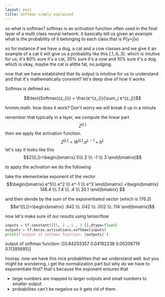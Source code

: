 ```yaml
---
layout: post
title: Softmax simply explained
---
```

so what is softmax? 
softmax is an activation function often used in the final layer of a multi class neural network. it basically tell us given an example what is the probability of it belonging to each class.that is P(y=j|x)

so for instance if we have a dog, a cat and a cow classes and we give it an example of a cat it will give us a probabilty like this [.1,.6,.3]. which is intutive for us, it's 60% sure it's a cat, 30% sure it's a cow and 10% sure it's a dog. which is okay, maybe the cat is alittle fat, no judging.

now that we have established that its output is intuitive for us to understand and that it's mathematically convient? let's deep dive of how it works

Softmax is defined as:

$$\text{Softmax}(z_{i}) = \frac{e^{z_i}}{\sum_j e^{z_j}}$$

hmmm.math. how does it work? Don't worry we will break it up in a minute

remember that typically in a layer, we compute the linear part $$Z^{[L]}$$ then we apply the activation function.
$$Z^{[L]}= W^{[L]}.a^{L-1}+b^L$$
let's say it looks like this 
$$Z{[L]}=\begin{bmatrix} 5\\\ 2 \\\ -1 \\\ 3 \end{bmatrix}$$

to apply the activation we do the following

take the elementwise exponent of the vector
$$\begin{bmatrix} e^5\\\ e^2 \\\ e^-1 \\\ e^3 \end{bmatrix} =\begin{bmatrix} 148.4 \\\ 7.4 \\\ .4 \\\ 20.1 \end{bmatrix} $$

and then devide by the sum of the exponentiated vector (which is 176.3)
$$a^{[L]}=\begin{bmatrix} .842 \\\ .042 \\\ .002 \\\ .114 \end{bmatrix}$$

now let's make sure of our results using tensorflow

```python
inputs = tf.constant([[5, 2 ,-1 , 3 ]],dtype=float)
outputs = tf.keras.activations.softmax(inputs)
print(f'output of softmax function: {outputs}')
```
output of softmax function: [[0.84203357 0.04192238 0.00208719 0.11395685]]

hooray. now we have this nice probablities that we understand well.
but you might be wondering, i get the normalization part but why do we have to exponentiate first?
that's because the exponent ensures that 
- large numbers are mapped to larger outputs and small numbers to smaller output
- probabilites can't be negative so it gets rid of them



